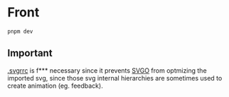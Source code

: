 # Front

```
pnpm dev
```

## Important

[.svgrrc](.svgrrc) is f*** necessary since it prevents [SVGO](https://svgo.dev/) 
from optmizing the imported svg, since those svg internal hierarchies are sometimes
used to create animation (eg. feedback).
